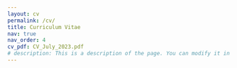 ```yaml
---
layout: cv
permalink: /cv/
title: Curriculum Vitae
nav: true
nav_order: 4
cv_pdf: CV_July_2023.pdf
# description: This is a description of the page. You can modify it in 'pages/_cv.md'. You can also change or remove the top pdf download button.
---
```

